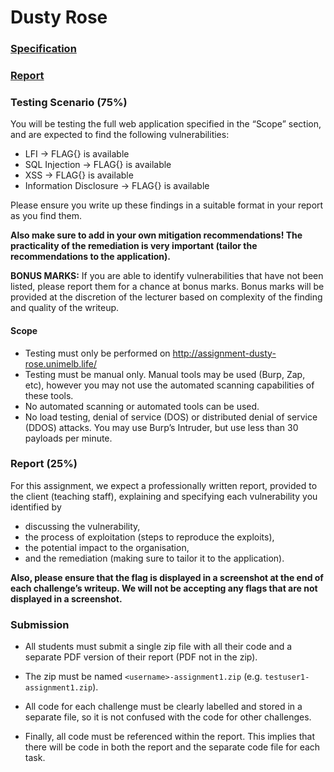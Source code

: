 # Dusty Rose



### [Specification](https://github.com/LOOP115/Dusty_Rose/blob/main/resources/ass1-spec.pdf)

### [Report](resources/PentestReport.pdf)



### Testing Scenario (75%)

You will be testing the full web application specified in the “Scope” section, and are expected to find the following vulnerabilities:

* LFI -> FLAG{} is available
* SQL Injection -> FLAG{} is available
* XSS -> FLAG{} is available
* Information Disclosure -> FLAG{} is available

Please ensure you write up these findings in a suitable format in your report as you find them.

**Also make sure to add in your own mitigation recommendations! The practicality of the remediation is very important (tailor the recommendations to the application).**

**BONUS MARKS:** If you are able to identify vulnerabilities that have not been listed, please report them for a chance at bonus marks. Bonus marks will be provided at the discretion of the lecturer based on complexity of the finding and quality of the writeup.

#### Scope

* Testing must only be performed on http://assignment-dusty-rose.unimelb.life/
* Testing must be manual only. Manual tools may be used (Burp, Zap, etc), however you may not use the automated scanning capabilities of these tools.
* No automated scanning or automated tools can be used.
* No load testing, denial of service (DOS) or distributed denial of service (DDOS) attacks. You may use Burp’s Intruder, but use less than 30 payloads per minute.



### Report (25%)

For this assignment, we expect a professionally written report, provided to the client (teaching staff), explaining and specifying each vulnerability you identified by

* discussing the vulnerability,
* the process of exploitation (steps to reproduce the exploits),
* the potential impact to the organisation,
* and the remediation (making sure to tailor it to the application).

**Also, please ensure that the flag is displayed in a screenshot at the end of each challenge’s writeup. We will not be accepting any flags that are not displayed in a screenshot.**



### Submission

* All students must submit a single zip file with all their code and a separate PDF version of their report (PDF not in the zip).
* The zip must be named `<username>-assignment1.zip` (e.g. `testuser1-assignment1.zip`).

* All code for each challenge must be clearly labelled and stored in a separate file, so it is not confused with the code for other challenges.
* Finally, all code must be referenced within the report. This implies that there will be code in both the report and the separate code file for each task.

